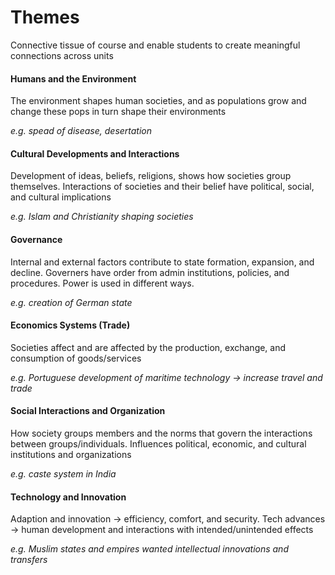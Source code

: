 # Themes

Connective tissue of course and enable students to create meaningful connections across units

#### Humans and the Environment

The environment shapes human societies, and as populations grow and change these pops in turn shape their environments

*e.g. spead of disease, desertation*

#### Cultural Developments and Interactions

Development of ideas, beliefs, religions, shows how societies group themselves. Interactions of societies and their belief have political, social, and cultural implications

*e.g. Islam and Christianity shaping societies*

#### Governance

Internal and external factors contribute to state formation, expansion, and decline. Governers have order from admin institutions, policies, and procedures. Power is used in different ways.

*e.g. creation of German state*

#### Economics Systems (Trade)

Societies affect and are affected by the production, exchange, and consumption of goods/services

*e.g. Portuguese development of maritime technology -> increase travel and trade*

#### Social Interactions and Organization

How society groups members and the norms that govern the interactions between groups/individuals. Influences political, economic, and cultural institutions and organizations

*e.g. caste system in India*

#### Technology and Innovation

Adaption and innovation -> efficiency, comfort, and security. 
Tech advances -> human development and interactions with intended/unintended effects

*e.g. Muslim states and empires wanted intellectual innovations and transfers*